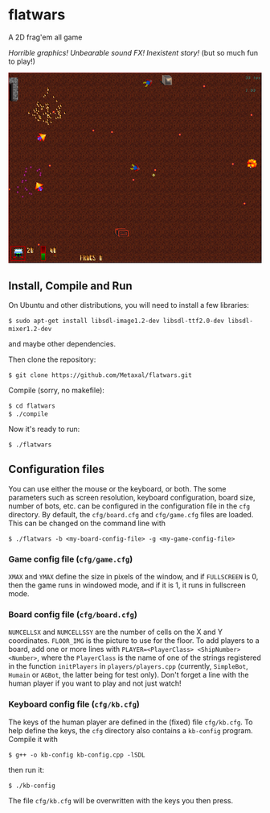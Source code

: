 # flatwars
A 2D frag'em all game

_Horrible graphics!_ _Unbearable sound FX!_ _Inexistent story!_
(but so much fun to play!)

![Screenshot](img/screenshots/screenshot1.png)

## Install, Compile and Run
On Ubuntu and other distributions, you will need to install a few libraries:
```shell
$ sudo apt-get install libsdl-image1.2-dev libsdl-ttf2.0-dev libsdl-mixer1.2-dev
```
and maybe other dependencies.

Then clone the repository:
```shell
$ git clone https://github.com/Metaxal/flatwars.git
```
Compile (sorry, no makefile):
```shell
$ cd flatwars
$ ./compile
```
Now it's ready to run:
```shell
$ ./flatwars
```

## Configuration files

You can use either the mouse or the keyboard, or both.
The some parameters such as screen resolution, keyboard configuration, board size, number of bots, etc. can be configured in the configuration file in the `cfg` directory.
By default, the `cfg/board.cfg` and `cfg/game.cfg` files are loaded. This can be changed on the command line with
```shell
$ ./flatwars -b <my-board-config-file> -g <my-game-config-file>
```

### Game config file (`cfg/game.cfg`)

`XMAX` and `YMAX` define the size in pixels of the window, and if `FULLSCREEN` is 0, then the game runs in windowed mode, and if it is 1, it runs in fullscreen mode.

### Board config file (`cfg/board.cfg`)

`NUMCELLSX` and `NUMCELLSSY` are the number of cells on the X and Y coordinates.
`FLOOR_IMG` is the picture to use for the floor.
To add players to a board, add one or more lines with
```PLAYER=<PlayerClass> <ShipNumber> <Number>```, where the `PlayerClass` is the name of one of the strings registered in the function `initPlayers` in `players/players.cpp` (currently, `SimpleBot`, `Humain` or `AGBot`, the latter being for test only). Don't forget a line with the human player if you want to play and not just watch!

### Keyboard config file (`cfg/kb.cfg`)

The keys of the human player are defined in the (fixed) file `cfg/kb.cfg`.
To help define the keys, the `cfg` directory also contains a `kb-config` program.
Compile it with
```shell
$ g++ -o kb-config kb-config.cpp -lSDL
```
then run it:
```shell
$ ./kb-config
```
The file `cfg/kb.cfg` will be overwritten with the keys you then press.

